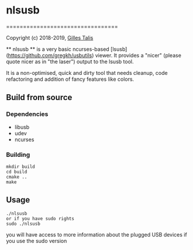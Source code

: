 # nlsusb
=================================

Copyright (c) 2018-2019, [Gilles Talis](gilles.talis@gmail.com)

** nlsusb ** is a very basic ncurses-based [lsusb] (https://github.com/gregkh/usbutils) viewer.
It provides a "nicer" (please quote nicer as in "the laser") output to the lsusb tool.

It is a non-optimised, quick and dirty tool that needs cleanup, code refactoring
and addition of fancy features like colors.

## Build from source

### Dependencies
* libusb
* udev
* ncurses

### Building
	mkdir build
	cd build
	cmake ..
	make
	

## Usage
	./nlsusb
	or if you have sudo rights
	sudo ./nlsusb
	
you will have access to more information about the plugged USB devices if you use the sudo version
